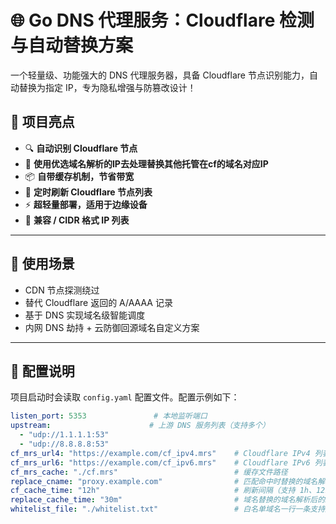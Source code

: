 # 🌐 Go DNS 代理服务：Cloudflare 检测与自动替换方案

一个轻量级、功能强大的 DNS 代理服务器，具备 Cloudflare 节点识别能力，自动替换为指定 IP，专为隐私增强与防篡改设计！

## 🚀 项目亮点

- 🔍 **自动识别 Cloudflare 节点**
- 🔁 **使用优选域名解析的IP去处理替换其他托管在cf的域名对应IP**
- 📦 **自带缓存机制，节省带宽**
- 🔄 **定时刷新 Cloudflare 节点列表**
- ⚡ **超轻量部署，适用于边缘设备**
- 📜 **兼容 / CIDR 格式 IP 列表**

---

## 🧠 使用场景

- CDN 节点探测绕过
- 替代 Cloudflare 返回的 A/AAAA 记录
- 基于 DNS 实现域名级智能调度
- 内网 DNS 劫持 + 云防御回源域名自定义方案

---

## 🔧 配置说明

项目启动时会读取 `config.yaml` 配置文件。配置示例如下：

```yaml
listen_port: 5353               # 本地监听端口
upstream:                      # 上游 DNS 服务列表（支持多个）
  - "udp://1.1.1.1:53"
  - "udp://8.8.8.8:53"
cf_mrs_url4: "https://example.com/cf_ipv4.mrs"    # Cloudflare IPv4 列表
cf_mrs_url6: "https://example.com/cf_ipv6.mrs"    # Cloudflare IPv6 列表
cf_mrs_cache: "./cf.mrs"                          # 缓存文件路径
replace_cname: "proxy.example.com"                # 匹配命中时替换的域名解析后的IP
cf_cache_time: "12h"                              # 刷新间隔（支持 1h、12h、24h 等）
replace_cache_time: "30m"                         # 域名替换的域名解析后的IP缓存时间，就不会重复询问上游了
whitelist_file: "./whitelist.txt"                 # 白名单域名一行一条支持通配符*.domain.*